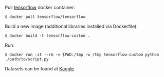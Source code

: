 
Pull [tensorflow](https://www.tensorflow.org/) docker container:

    $ docker pull tensorflow/tensorflow 

Build a new image (additional libraries installed via Dockerfile):

    $ docker build -t tensorflow-custom . 

Run:

    $ docker run -it --rm -v $PWD:/tmp -w /tmp tensorflow-custom python ./path/to/script.py

Datasets can be found at [Kaggle](https://www.kaggle.com/datasets)